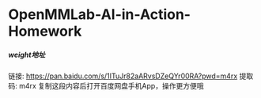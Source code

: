 # OpenMMLab-AI-in-Action-Homework

##### weight地址
链接: https://pan.baidu.com/s/1ITuJr82aARvsDZeQYr00RA?pwd=m4rx 提取码: m4rx 复制这段内容后打开百度网盘手机App，操作更方便哦

